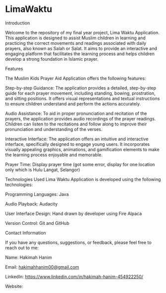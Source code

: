 # LimaWaktu

Introduction

Welcome to the repository of my final year project, Lima Waktu Application. This application is designed to assist Muslim children in learning and practicing the correct movements and readings associated with daily prayers, also known as Salah or Salat. It aims to provide an interactive and engaging platform that facilitates the learning process and helps children develop a strong foundation in Islamic prayer.

Features

The Muslim Kids Prayer Aid Application offers the following features:

Step-by-step Guidance: The application provides a detailed, step-by-step guide for each prayer movement, including standing, bowing, prostration, and sitting positions. It offers visual representations and textual instructions to ensure children understand and perform the actions accurately.

Audio Assistance: To aid in proper pronunciation and recitation of the prayers, the application provides audio recordings of the prayer readings. Children can listen to the recitations and follow along to improve their pronunciation and understanding of the verses.

Interactive Interface: The application offers an intuitive and interactive interface, specifically designed to engage young users. It incorporates visually appealing graphics, animations, and gamification elements to make the learning process enjoyable and memorable.

Prayer Time: Display prayer time (got some error, display for one location only which is Hulu Langat, Selangor)

Technologies Used
Lima Waktu Application is developed using the following technologies:

Programming Languages: Java

Audio Playback: Audacity

User Interface Design: Hand drawn by developer using Fire Alpaca

Version Control: Git and GitHub

Contact Information

If you have any questions, suggestions, or feedback, please feel free to reach out to me:

Name: Hakimah Hanim

Email: hakimahhanim00@gmail.com

LinkedIn: https://www.linkedin.com/in/hakimah-hanim-454922250/

Website:
